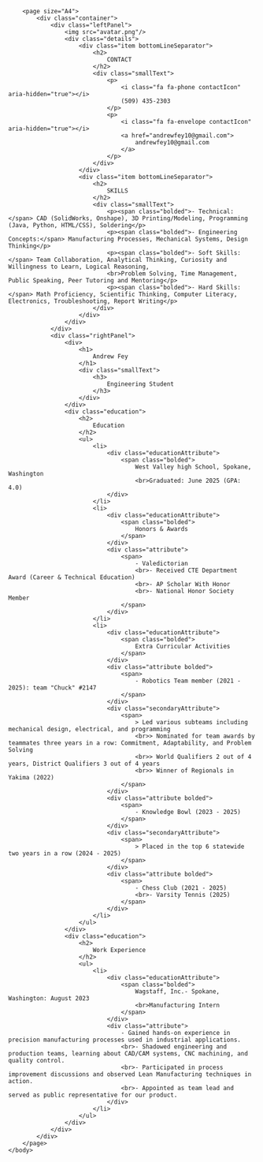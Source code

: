 <!DOCTYPE html>
<html lang="en">
    <head>
        <title>Resume</title>
        <link rel="stylesheet" href="index.css">
        <link href="https://maxcdn.bootstrapcdn.com/font-awesome/4.2.0/css/font-awesome.min.css" rel="stylesheet">
    </head>
    <body>

        <page size="A4">
            <div class="container">
                <div class="leftPanel">
                    <img src="avatar.png"/>
                    <div class="details">
                        <div class="item bottomLineSeparator">
                            <h2>
                                CONTACT
                            </h2>
                            <div class="smallText">
                                <p>
                                    <i class="fa fa-phone contactIcon" aria-hidden="true"></i>
                                    (509) 435-2303
                                </p>
                                <p>
                                    <i class="fa fa-envelope contactIcon" aria-hidden="true"></i>
                                    <a href="andrewfey10@gmail.com">
                                        andrewfey10@gmail.com
                                    </a>
                                </p>
                            </div>
                        </div>
                        <div class="item bottomLineSeparator">
                            <h2>
                                SKILLS
                            </h2>
                            <div class="smallText">
                                <p><span class="bolded">- Technical:</span> CAD (SolidWorks, Onshape), 3D Printing/Modeling, Programming (Java, Python, HTML/CSS), Soldering</p>
                                <p><span class="bolded">- Engineering Concepts:</span> Manufacturing Processes, Mechanical Systems, Design Thinking</p>
                                <p><span class="bolded">- Soft Skills:</span> Team Collaboration, Analytical Thinking, Curiosity and Willingness to Learn, Logical Reasoning,
                                <br>Problem Solving, Time Management, Public Speaking, Peer Tutoring and Mentoring</p>
                                <p><span class="bolded">- Hard Skills:</span> Math Proficiency, Scientific Thinking, Computer Literacy, Electronics, Troubleshooting, Report Writing</p>
                            </div>
                        </div>
                    </div>
                </div>
                <div class="rightPanel">
                    <div>
                        <h1>
                            Andrew Fey
                        </h1>
                        <div class="smallText">
                            <h3>
                                Engineering Student
                            </h3>
                        </div>
                    </div>
                    <div class="education">
                        <h2>
                            Education
                        </h2>
                        <ul>
                            <li>
                                <div class="educationAttribute">
                                    <span class="bolded">
                                        West Valley high School, Spokane, Washington
                                        <br>Graduated: June 2025 (GPA: 4.0)
                                </div>
                            </li>
                            <li>
                                <div class="educationAttribute">
                                    <span class="bolded">
                                        Honors & Awards
                                    </span>
                                </div>
                                <div class="attribute">
                                    <span>
                                        - Valedictorian
                                        <br>- Received CTE Department Award (Career & Technical Education)
                                        <br>- AP Scholar With Honor
                                        <br>- National Honor Society Member
                                    </span>
                                </div>
                            </li>
                            <li>
                                <div class="educationAttribute">
                                    <span class="bolded">
                                        Extra Curricular Activities
                                    </span>
                                </div>
                                <div class="attribute bolded">
                                    <span>
                                        - Robotics Team member (2021 - 2025): team "Chuck" #2147
                                    </span>
                                </div>
                                <div class="secondaryAttribute">
                                    <span>
                                        > Led various subteams including mechanical design, electrical, and programming
                                        <br>> Nominated for team awards by teammates three years in a row: Commitment, Adaptability, and Problem Solving
                                        <br>> World Qualifiers 2 out of 4 years, District Qualifiers 3 out of 4 years
                                        <br>> Winner of Regionals in Yakima (2022)
                                    </span>
                                </div>
                                <div class="attribute bolded">
                                    <span>
                                        - Knowledge Bowl (2023 - 2025)
                                    </span>
                                </div>
                                <div class="secondaryAttribute">
                                    <span>
                                        > Placed in the top 6 statewide two years in a row (2024 - 2025)
                                    </span>
                                </div>
                                <div class="attribute bolded">
                                    <span>
                                        - Chess Club (2021 - 2025)
                                        <br>- Varsity Tennis (2025)
                                    </span>
                                </div>
                            </li>
                        </ul>
                    </div>
                    <div class="education">
                        <h2>
                            Work Experience
                        </h2>
                        <ul>
                            <li>
                                <div class="educationAttribute">
                                    <span class="bolded">
                                        Wagstaff, Inc.- Spokane, Washington: August 2023
                                        <br>Manufacturing Intern
                                    </span>
                                </div>
                                <div class="attribute">
                                    - Gained hands-on experience in precision manufacturing processes used in industrial applications.
                                    <br>- Shadowed engineering and production teams, learning about CAD/CAM systems, CNC machining, and quality control.
                                    <br>- Participated in process improvement discussions and observed Lean Manufacturing techniques in action.
                                    <br>- Appointed as team lead and served as public representative for our product.
                                </div>
                            </li>
                        </ul>
                    </div>
                </div>
            </div>
        </page>
    </body>
